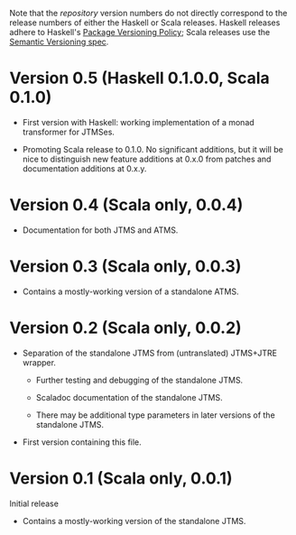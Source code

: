 
Note that the *repository* version numbers do not directly correspond
to the release numbers of either the Haskell or Scala releases.
Haskell releases adhere to Haskell's [Package Versioning
Policy](https://pvp.haskell.org/); Scala releases use the [Semantic
Versioning spec](https://semver.org/).

# Version 0.5 (Haskell 0.1.0.0, Scala 0.1.0)

 - First version with Haskell: working implementation of a monad
   transformer for JTMSes.

 - Promoting Scala release to 0.1.0.  No significant additions, but it
   will be nice to distinguish new feature additions at 0.x.0 from
   patches and documentation additions at 0.x.y.

# Version 0.4 (Scala only, 0.0.4)

 - Documentation for both JTMS and ATMS.

# Version 0.3 (Scala only, 0.0.3)

 - Contains a mostly-working version of a standalone ATMS.

# Version 0.2 (Scala only, 0.0.2)

 - Separation of the standalone JTMS from (untranslated) JTMS+JTRE
   wrapper.

    - Further testing and debugging of the standalone JTMS.

    - Scaladoc documentation of the standalone JTMS.

    - There may be additional type parameters in later versions of
      the standalone JTMS.

 - First version containing this file.

# Version 0.1 (Scala only, 0.0.1)

Initial release

 - Contains a mostly-working version of the standalone JTMS.
